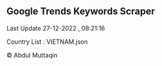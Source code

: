 

## Google Trends Keywords Scraper 
 
Last Update 27-12-2022 , 08:21:16

Country List :
VIETNAM.json



© Abdul Muttaqin 

